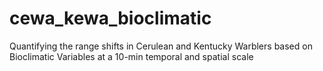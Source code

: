 # cewa_kewa_bioclimatic
Quantifying the range shifts in Cerulean and Kentucky Warblers based on Bioclimatic Variables at a 10-min temporal and spatial scale
